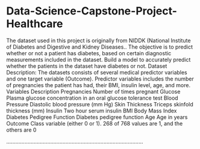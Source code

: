 # Data-Science-Capstone-Project-Healthcare
The dataset used in this project is originally from NIDDK (National Institute of Diabetes and Digestive and Kidney Diseases.. The objective is to predict whether or not a patient has diabetes, based on certain diagnostic measurements included in the dataset.
Build a model to accurately predict whether the patients in the dataset have diabetes or not.
Dataset Description:
The datasets consists of several medical predictor variables and one target variable (Outcome). Predictor variables includes the number of pregnancies the patient has had, their BMI, insulin level, age, and more.
Variables	     Description
Pregnancies	     Number of times pregnant
Glucose	         Plasma glucose concentration in an oral glucose tolerance test
Blood Pressure	 Diastolic blood pressure (mm Hg)
Skin Thickness	 Triceps skinfold thickness (mm)
Insulin	         Two hour serum insulin
BMI	             Body Mass Index
Diabetes Pedigree Function	Diabetes pedigree function
Age	             Age in years
Outcome	         Class variable (either 0 or 1). 268 of 768 values are 1, and the others are 0

..........................................................................................